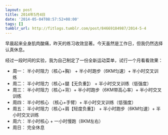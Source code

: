 ```yaml
---
layout: post
title: 2014年5月4日
date: '2014-05-04T08:57:52+08:00'
tags: []
tumblr_url: http://fitlogs.tumblr.com/post/84669184987/2014-5-4
---
```

早晨起来全身肌肉酸痛，昨天的练习收效显著。今天虽然是工作日，但我仍然选择认真休息。

经过一段时间的实验，我为自己制定了一份全新运动菜单，试行一个月看看效果：

 - 周一：
半小时阻力（核心+胸） + 半小时跑步（6KM匀速）+ 半小时交叉训练
 - 周二：
半小时阻力（核心+腿【无负重】） + 半小时交叉训练（低强度）
 - 周三：
半小时阻力（核心+背）+ 半小时跑步（6KM带高心率）+ 半小时交叉训练
 - 周四：
半小时核心 （核心+手臂）+ 半小时交叉训练（低强度）
 - 周五：
半小时阻力（核心+肩【轻度负重】） + 半小时跑步（6KM匀速）+ 半小时交叉训练
 - 周六：
半小时核心 + 一小时慢跑（8KM左右）
 - 周日：
完全休息
